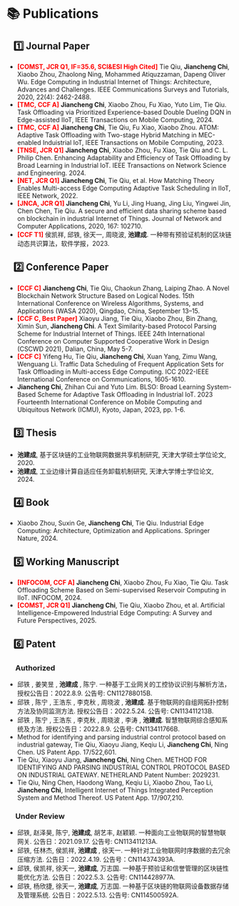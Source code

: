 
# 📚 Publications 
##  &nbsp;&nbsp; 1️⃣ Journal Paper
- <span style="color: red; font-weight: bold;">[COMST, JCR Q1, IF=35.6, SCI&ESI High Cited]</span> Tie Qiu, **Jiancheng Chi**, Xiaobo Zhou, Zhaolong Ning, Mohammed Atiquzzaman, Dapeng Oliver Wu. Edge Computing in Industrial Internet of Things: Architecture, Advances and Challenges. IEEE Communications Surveys and Tutorials, 2020, 22(4): 2462-2488.
- <span style="color: red; font-weight: bold;">[TMC, CCF A]</span> **Jiancheng Chi**, Xiaobo Zhou, Fu Xiao, Yuto Lim, Tie Qiu. Task Offloading via Prioritized Experience-based Double Dueling DQN in Edge-assisted IIoT, IEEE Transactions on Mobile Computing, 2024. 
- <span style="color: red; font-weight: bold;">[TMC, CCF A]</span>  **Jiancheng Chi**, Tie Qiu, Fu Xiao, Xiaobo Zhou. ATOM: Adaptive Task Offloading with Two-stage Hybrid Matching in MEC-enabled Induistrial IoT, IEEE Transactions on Mobile Computing, 2023.
- <span style="color: red; font-weight: bold;">[TNSE, JCR Q1]</span>  **Jiancheng Chi**, Xiaobo Zhou, Fu Xiao, Tie Qiu and C. L. Philip Chen. Enhancing Adaptability and Efficiency of Task Offloading by Broad Learning in Industrial IoT. IEEE Transactions on Network Science and Engineering. 2024.
- <span style="color: red; font-weight: bold;">[NET, JCR Q1]</span>  **Jiancheng Chi**, Tie Qiu, et al. How Matching Theory Enables Multi-access Edge Computing Adaptive Task Scheduling in IIoT, IEEE Network, 2022.
- <span style="color: red; font-weight: bold;">[JNCA, JCR Q1]</span>  **Jiancheng Chi**, Yu Li, Jing Huang, Jing Liu, Yingwei Jin, Chen Chen, Tie Qiu. A secure and efficient data sharing scheme based on blockchain in industrial Internet of Things. Journal of Network and Computer Applications, 2020, 167: 102710.
- <span style="color: red; font-weight: bold;">[CCF T1]</span>  侯凯祥, 邱铁, 徐天一, 周晓波, **池建成**. 一种带有预验证机制的区块链动态共识算法，软件学报，2023. 

##  &nbsp;&nbsp; 2️⃣ Conference Paper
- <span style="color: red; font-weight: bold;">[CCF C]</span>  **Jiancheng Chi**, Tie Qiu, Chaokun Zhang, Laiping Zhao. A Novel Blockchain Network Structure Based on Logical Nodes. 15th International Conference on Wireless Algorithms, Systems, and Applications (WASA 2020), Qingdao, China, September 13–15.
- <span style="color: red; font-weight: bold;">[CCF C, Best Paper]</span>  Xiaoyu Jiang, Tie Qiu, Xiaobo Zhou, Bin Zhang, Ximin Sun, **Jiancheng Chi**. A Text Similarity-based Protocol Parsing Scheme for Industrial Internet of Things. IEEE 24th International Conference on Computer Supported Cooperative Work in Design (CSCWD 2021), Dalian, China, May 5-7.
- <span style="color: red; font-weight: bold;">[CCF C]</span>  Yifeng Hu, Tie Qiu, **Jiancheng Chi**, Xuan Yang, Zimu Wang, Wenguang Li. Traffic Data Scheduling of Frequent Application Sets for Task Offloading in Multi-access Edge Computing. ICC 2022-IEEE International Conference on Communications, 1605-1610.
- **Jiancheng Chi**, Zhihan Cui and Yuto Lim. BLSO: Broad Learning System-Based Scheme for Adaptive Task Offloading in Industrial IoT. 2023 Fourteenth International Conference on Mobile Computing and Ubiquitous Network (ICMU), Kyoto, Japan, 2023, pp. 1-6.

##  &nbsp;&nbsp; 3️⃣ Thesis
- **池建成**, 基于区块链的工业物联网数据共享机制研究, 天津大学硕士学位论文, 2020.
- **池建成**, 工业边缘计算自适应任务卸载机制研究, 天津大学博士学位论文, 2024.

##  &nbsp;&nbsp; 4️⃣ Book
- Xiaobo Zhou, Suxin Ge, **Jiancheng Chi**, Tie Qiu. Industrial Edge Computing: Architecture, Optimization and Applications. Springer Nature, 2024.

##  &nbsp;&nbsp; 5️⃣ Working Manuscript

- <span style="color: red; font-weight: bold;">[INFOCOM, CCF A]</span>  **Jiancheng Chi**, Xiaobo Zhou, Fu Xiao, Tie Qiu. Task Offloading Scheme Based on Semi-supervised Reservoir Computing in IIoT. INFOCOM, 2024.
- <span style="color: red; font-weight: bold;">[COMST, JCR Q1]</span> **Jiancheng Chi**, Tie Qiu, Xiaobo Zhou, et al. Artificial Intelligence-Empowered Industrial Edge Computing: A Survey and Future Perspectives, 2025.


##  &nbsp;&nbsp; 6️⃣ Patent
### &nbsp;&nbsp;&nbsp;&nbsp; Authorized
- 邱铁 , 姜笑昱 , **池建成** , 陈宁.  一种基于工业网关的工控协议识别与解析方法，授权公告日：2022.8.9. 公告号: CN112788015B.
- 邱铁 , 陈宁 , 王浩东 , 李克秋 , 周晓波 , **池建成**.  基于物联网的自组网拓扑控制方法及协同监测方法. 授权公告日：2022.5.24. 公告号: CN113411213B.
- 邱铁 , 陈宁 , 王浩东 , 李克秋 , 周晓波 , 李涛 , **池建成**.  智慧物联网综合感知系统及方法. 授权公告日：2022.8.9. 公告号: CN113411766B.
- Method for identifying and parsing industrial control protocol based on industrial gateway, Tie Qiu, Xiaoyu Jiang, Keqiu Li, **Jiancheng Chi**, Ning Chen. US Patent App. 17/522,601.
- Tie Qiu, Xiaoyu Jiang, **Jiancheng Chi**, Ning Chen. METHOD FOR IDENTIFYING AND PARSING INDUSTRIAL CONTROL PROTOCOL BASED ON INDUSTRIAL GATEWAY. NETHERLAND Patent Number: 2029231.
- Tie Qiu, Ning Chen, Haodong Wang, Keqiu Li, Xiaobo Zhou, Tao Li, **Jiancheng Chi**, Intelligent Internet of Things Integrated Perception System and Method Thereof. US Patent App. 17/907,210.

### &nbsp;&nbsp;&nbsp;&nbsp; Under Review
- 邱铁, 赵泽昊, 陈宁, **池建成**, 胡艺丰, 赵颖颖. 一种面向工业物联网的智慧物联网关. 公告日：2021.09.17. 公告号: CN113411213A.
- 邱铁, 任林杰, 侯凯祥, **池建成** , 徐天一. 一种针对工业物联网时序数据的去冗余压缩方法. 公告日：2022.4.19. 公告号：CN114374393A.
- 邱铁, 侯凯祥, 徐天一, **池建成**, 万志国. 一种基于预验证和信誉管理的区块链性能优化方法. 公告日：2022.5.3. 公告号: CN114428977A.
- 邱铁, 杨欣捷, 徐天一, **池建成**, 万志国.  一种基于区块链的物联网设备数据存储及管理系统. 公告日：2022.5.13. 公告号:  CN114500592A.

